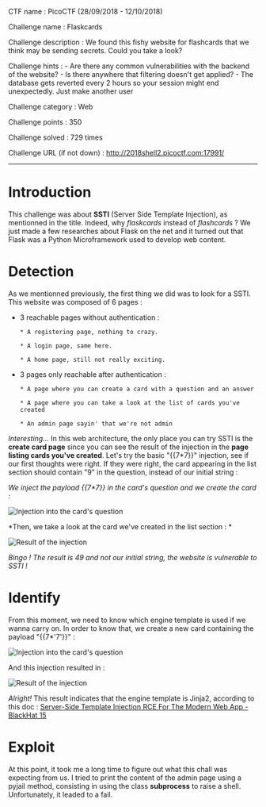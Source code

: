 CTF name : PicoCTF (28/09/2018 - 12/10/2018)

Challenge name : Flaskcards

Challenge description : We found this fishy website for flashcards that we think may be sending secrets. Could you take a look?

Challenge hints : - Are there any common vulnerabilities with the backend of the website?
                  - Is there anywhere that filtering doesn't get applied?
                  - The database gets reverted every 2 hours so your session might end unexpectedly. Just make another user
                  
Challenge category : Web

Challenge points : 350

Challenge solved : 729 times

Challenge URL (if not down) : http://2018shell2.picoctf.com:17991/

------

# Introduction

This challenge was about __SSTI__ (Server Side Template Injection), as mentionned in the title. Indeed, why *flaskcards* instead of *flashcards* ? We just made a few researches about Flask on the net and it turned out that Flask was a Python Microframework used to develop web content.

# Detection

As we mentionned previously, the first thing we did was to look for a SSTI. This website was composed of 6 pages : 
* 3 reachable pages without authentication : 

  `* A registering page, nothing to crazy.`

  `* A login page, same here.`

  `* A home page, still not really exciting.`

* 3 pages only reachable after authentication :

  `* A page where you can create a card with a question and an answer`

  `* A page where you can take a look at the list of cards you've created`

  `* An admin page sayin' that we're not admin`

*Interesting...* In this web architecture, the only place you can try SSTI is the __create card page__ since you can see the result of the injection in the __page listing cards you've created__. Let's try the basic "{{7\*7}}" injection, see if our first thoughts were right. If they were right, the card appearing in the list section should contain "9" in the question, instead of our initial string : 

*We inject the payload {{7\*7}} in the card's question and we create the card :*

![Injection into the card's question](https://raw.githubusercontent.com/username/projectname/branch/path/to/img.png)


*Then, we take a look at the card we've created in the list section : *

![Result of the injection](https://raw.githubusercontent.com/username/projectname/branch/path/to/img.png)

*Bingo ! The result is 49 and not our initial string, the website is vulnerable to SSTI !*

# Identify

From this moment, we need to know which engine template is used if we wanna carry on. In order to know that, we create a new card containing the payload "{{7\*'7'}}" : 

![Injection into the card's question](https://raw.githubusercontent.com/username/projectname/branch/path/to/img.png)

And this injection resulted in : 

![Result of the injection](https://raw.githubusercontent.com/username/projectname/branch/path/to/img.png)

*Alright!* This result indicates that the engine template is Jinja2, according to this doc : [ Server-Side Template Injection RCE For The Modern Web App - BlackHat 15](http://repository.root-me.org/Exploitation%20-%20Web/EN%20-%20Server-Side%20Template%20Injection%20RCE%20For%20The%20Modern%20Web%20App%20-%20BlackHat%2015.pdf)

# Exploit

At this point, it took me a long time to figure out what this chall was expecting from us. I tried to print the content of the admin page using a pyjail method, consisting in using the class __subprocess__ to raise a shell. Unfortunately, it leaded to a fail. 


